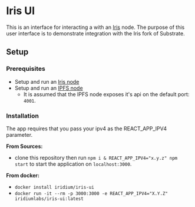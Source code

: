 # Iris UI

This is an interface for interacting a with an [Iris](https://iridium-labs.github.io) node. The purpose of this user interface is to demonstrate integration with the Iris fork of Substrate.

## Setup

### Prerequisites

- Setup and run an [Iris node](https://github.com/iridium-labs/substrate/tree/iris)
- Setup and run an [IPFS node](https://docs.ipfs.io/install/)
  - It is assumed that the IPFS node exposes it's api on the default port: `4001`.

### Installation

The app requires that you pass your ipv4 as the REACT_APP_IPV4 parameter.

**From Sources:**

- clone this repository then run `npm i & REACT_APP_IPV4="x.y.z" npm start` to start the application on `localhost:3000`.

**From docker:**

- `docker install iridium/iris-ui`
- `docker run -it --rm -p 3000:3000 -e REACT_APP_IPV4="X.Y.Z" iridiumlabs/iris-ui:latest`

